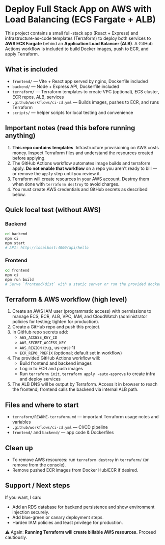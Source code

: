 # Deploy Full Stack App on AWS with Load Balancing (ECS Fargate + ALB)

This project contains a small full-stack app (React + Express) and infrastructure-as-code templates
(Terraform) to deploy both services to **AWS ECS Fargate** behind an **Application Load Balancer (ALB)**.
A GitHub Actions workflow is included to build Docker images, push to ECR, and apply Terraform.

## What is included
- `frontend/` — Vite + React app served by nginx, Dockerfile included
- `backend/` — Node + Express API, Dockerfile included
- `terraform/` — Terraform templates to create VPC (optional), ECS cluster, ECR repos, ALB, services
- `.github/workflows/ci-cd.yml` — Builds images, pushes to ECR, and runs Terraform
- `scripts/` — helper scripts for local testing and convenience

## Important notes (read this before running anything)
1. **This repo contains templates**. Infrastructure provisioning on AWS costs money. Inspect Terraform files and understand the resources created before applying.
2. The GitHub Actions workflow automates image builds and terraform apply. **Do not enable that workflow** on a repo you aren't ready to bill — or remove the `apply` step until you review it.
3. Terraform will create resources in your AWS account. Destroy them when done with `terraform destroy` to avoid charges.
4. You must create AWS credentials and GitHub secrets as described below.

## Quick local test (without AWS)
### Backend
```bash
cd backend
npm ci
npm start
# API: http://localhost:4000/api/hello
```
### Frontend
```bash
cd frontend
npm ci
npm run build
# Serve `frontend/dist` with a static server or run the provided docker flow
```

## Terraform & AWS workflow (high level)
1. Create an AWS IAM user (programmatic access) with permissions to manage ECS, ECR, ALB, VPC, IAM, and CloudWatch (administrator policies for testing; tighten for production).
2. Create a GitHub repo and push this project.
3. In GitHub repo secrets add:
   - `AWS_ACCESS_KEY_ID`
   - `AWS_SECRET_ACCESS_KEY`
   - `AWS_REGION` (e.g., us-east-1)
   - `ECR_REPO_PREFIX` (optional; default set in workflow)
4. The provided GitHub Actions workflow will:
   - Build frontend and backend images
   - Log in to ECR and push images
   - Run `terraform init`, `terraform apply -auto-approve` to create infra and deploy services
5. The ALB DNS will be output by Terraform. Access it in browser to reach the frontend; frontend calls the backend via internal ALB path.

## Files and where to start
- `terraform/README-terraform.md` — important Terraform usage notes and variables
- `.github/workflows/ci-cd.yml` — CI/CD pipeline
- `frontend/` and `backend/` — app code & Dockerfiles

## Clean up
- To remove AWS resources: run `terraform destroy` in `terraform/` (or remove from the console).
- Remove pushed ECR images from Docker Hub/ECR if desired.

## Support / Next steps
If you want, I can:
- Add an RDS database for backend persistence and show environment injection securely.
- Add blue-green or canary deployment steps.
- Harden IAM policies and least privilege for production.

⚠️ Again: **Running Terraform will create billable AWS resources.** Proceed cautiously.
